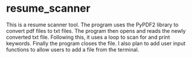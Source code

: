 # resume_scanner
This is a resume scanner tool.
The program uses the PyPDF2 library to convert pdf files to txt files.
The program then opens and reads the newly converted txt file.
Following this, it uses a loop to scan for and print keywords.
Finally the program closes the file.
I also plan to add user input functions to allow users to add a file from the terminal.
